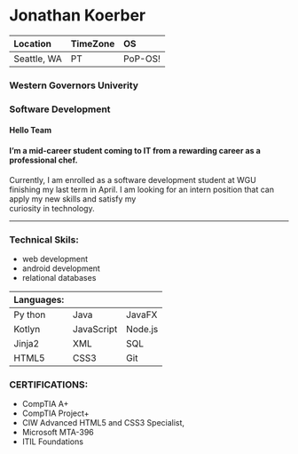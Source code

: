 # Jonathan Koerber

Location | TimeZone | OS
:---| :---| :---
Seattle, WA| PT| PoP-OS!

### __Western Governors Univerity__
### __Software Development__

#### Hello Team
#### I’m a mid-career student coming to IT from a rewarding career as a professional chef.  
Currently, I am enrolled as a software development student at WGU finishing my last term 
in April. I am looking for an intern position that can apply my new skills and satisfy my  
curiosity in technology.


---
### Technical Skils:
* web development 
* android development 
* relational databases 

 __Languages:__ | | |
:---| :--- | :---
Py thon| Java| JavaFX|
Kotlyn|JavaScript| Node.js|
Jinja2| XML| SQL| 
HTML5| CSS3| Git|

### CERTIFICATIONS:
* CompTIA A+
* CompTIA Project+
* CIW Advanced HTML5 and CSS3 Specialist, 
* Microsoft MTA-396
* ITIL Foundations
